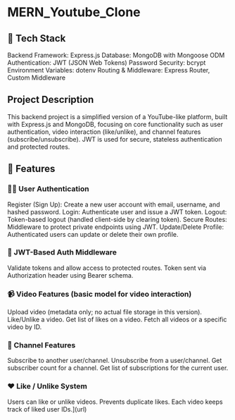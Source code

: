 # MERN_Youtube_Clone
## 🔧 Tech Stack
Backend Framework: Express.js
Database: MongoDB with Mongoose ODM
Authentication: JWT (JSON Web Tokens)
Password Security: bcrypt
Environment Variables: dotenv
Routing & Middleware: Express Router, Custom Middleware

## Project Description
This backend project is a simplified version of a YouTube-like platform, built with Express.js and MongoDB, focusing on core functionality such as user authentication, video interaction (like/unlike), and channel features (subscribe/unsubscribe). JWT is used for secure, stateless authentication and protected routes.

## 📂 Features
### 🧑‍💻 User Authentication
Register (Sign Up): Create a new user account with email, username, and hashed password.
Login: Authenticate user and issue a JWT token.
Logout: Token-based logout (handled client-side by clearing token).
Secure Routes: Middleware to protect private endpoints using JWT.
Update/Delete Profile: Authenticated users can update or delete their own profile.

### 🔐 JWT-Based Auth Middleware
Validate tokens and allow access to protected routes.
Token sent via Authorization header using Bearer schema.

### 📹 Video Features (basic model for video interaction)
Upload video (metadata only; no actual file storage in this version).
Like/Unlike a video.
Get list of likes on a video.
Fetch all videos or a specific video by ID.

### 📢 Channel Features
Subscribe to another user/channel.
Unsubscribe from a user/channel.
Get subscriber count for a channel.
Get list of subscriptions for the current user.

### ❤️ Like / Unlike System
Users can like or unlike videos.
Prevents duplicate likes.
Each video keeps track of liked user IDs.](url)
